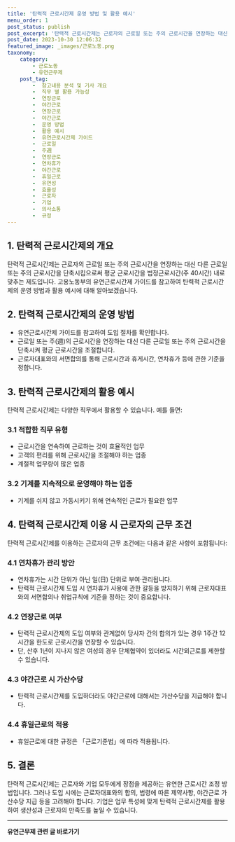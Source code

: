 ```yaml
---
title: '탄력적 근로시간제 운영 방법 및 활용 예시'
menu_order: 1
post_status: publish
post_excerpt: '탄력적 근로시간제는 근로자의 근로일 또는 주의 근로시간을 연장하는 대신 다른 근로일 또는 주의 근로시간을 단축시킴으로써 평균 근로시간을 법정근로시간 주 40시간  내로 맞추는 제도입니다. 고용노동부의 유연근로시간제 가이드를 참고하여 탄력적 근로시간제의 운영 방법과 활용 예시에 대해 알아보겠습니다.'
post_date: 2023-10-30 12:06:32
featured_image: _images/근로노동.png
taxonomy:
    category:
        - 근로노동
        - 유연근무제
    post_tag:
        -  참고내용 분석 및 기사 개요
        -  직무 별 활용 가능성
        -  연장근로
        -  야간근로
        -  연장근로
        -  야간근로
        -  운영 방법
        -  활용 예시
        -  유연근로시간제 가이드
        -  근로일
        -  주週
        -  연장근로
        -  연차휴가
        -  야간근로
        -  휴일근로
        -  유연성
        -  효율성
        -  근로자
        -  기업
        -  의사소통
        -  규정
---
```




## 1. 탄력적 근로시간제의 개요

탄력적 근로시간제는 근로자의 근로일 또는 주의 근로시간을 연장하는 대신 다른 근로일 또는 주의 근로시간을 단축시킴으로써 평균 근로시간을 법정근로시간(주 40시간) 내로 맞추는 제도입니다. 고용노동부의 유연근로시간제 가이드를 참고하여 탄력적 근로시간제의 운영 방법과 활용 예시에 대해 알아보겠습니다.

## 2. 탄력적 근로시간제의 운영 방법

- 유연근로시간제 가이드를 참고하여 도입 절차를 확인합니다.
- 근로일 또는 주(週)의 근로시간을 연장하는 대신 다른 근로일 또는 주의 근로시간을 단축시켜 평균 근로시간을 조절합니다.
- 근로자대표와의 서면합의를 통해 근로시간과 휴게시간, 연차휴가 등에 관한 기준을 정합니다.

## 3. 탄력적 근로시간제의 활용 예시

탄력적 근로시간제는 다양한 직무에서 활용할 수 있습니다. 예를 들면:

### 3.1 적합한 직무 유형

- 근로시간을 연속하여 근로하는 것이 효율적인 업무
- 고객의 편리를 위해 근로시간을 조절해야 하는 업종
- 계절적 업무량이 많은 업종

### 3.2 기계를 지속적으로 운영해야 하는 업종

- 기계를 쉬지 않고 가동시키기 위해 연속적인 근로가 필요한 업무

## 4. 탄력적 근로시간제 이용 시 근로자의 근무 조건

탄력적 근로시간제를 이용하는 근로자의 근무 조건에는 다음과 같은 사항이 포함됩니다:

### 4.1 연차휴가 관리 방안

- 연차휴가는 시간 단위가 아닌 일(日) 단위로 부여·관리됩니다.
- 탄력적 근로시간제 도입 시 연차휴가 사용에 관한 갈등을 방지하기 위해 근로자대표와의 서면합의나 취업규칙에 기준을 정하는 것이 중요합니다.

### 4.2 연장근로 여부

- 탄력적 근로시간제의 도입 여부와 관계없이 당사자 간의 합의가 있는 경우 1주간 12시간을 한도로 근로시간을 연장할 수 있습니다.
- 단, 산후 1년이 지나지 않은 여성의 경우 단체협약이 있더라도 시간외근로를 제한할 수 있습니다.

### 4.3 야간근로 시 가산수당

- 탄력적 근로시간제를 도입하더라도 야간근로에 대해서는 가산수당을 지급해야 합니다.

### 4.4 휴일근로의 적용

- 휴일근로에 대한 규정은 「근로기준법」에 따라 적용됩니다.

## 5. 결론

탄력적 근로시간제는 근로자와 기업 모두에게 장점을 제공하는 유연한 근로시간 조정 방법입니다. 그러나 도입 시에는 근로자대표와의 합의, 법령에 따른 제약사항, 야간근로 가산수당 지급 등을 고려해야 합니다. 기업은 업무 특성에 맞게 탄력적 근로시간제를 활용하여 생산성과 근로자의 만족도를 높일 수 있습니다.

<!-- wp:separator -->
<hr class="wp-block-separator has-alpha-channel-opacity"/>
<!-- /wp:separator -->

<!-- wp:group {"backgroundColor":"base","layout":{"type":"constrained"}} -->
<div class="wp-block-group has-base-background-color has-background"><!-- wp:paragraph {"align":"center","fontSize":"medium"} -->
<p class="has-text-align-center has-large-font-size"><strong>유연근무제 관련 글 바로가기</strong></p>
<!-- /wp:paragraph -->


<!-- wp:latest-posts
{"categories":[{"id":11200,"count":19,"description":"","link":"https://uknowlaw.com/category/%ec%9c%a0%ec%97%b0%ea%b7%bc%eb%ac%b4%ec%a0%9c/","name":"유연근무제","slug":"유연근무제","taxonomy":"category","parent":0,"meta":[],"_links":{"self":[{"href":"https://uknowlaw.com/wp-json/wp/v2/categories/11200"}],"collection":[{"href":"https://uknowlaw.com/wp-json/wp/v2/categories"}],"about":[{"href":"https://uknowlaw.com/wp-json/wp/v2/taxonomies/category"}],"wp:post_type":[{"href":"https://uknowlaw.com/wp-json/wp/v2/posts?categories=11200"}],"curies":[{"name":"wp","href":"https://api.w.org/{rel}","templated":true}]}}],"postsToShow":100,"excerptLength":28,"postLayout":"grid","columns":2,"featuredImageAlign":"left","featuredImageSizeSlug":"large","fontSize":"small"} /--></div>
<!-- /wp:group -->